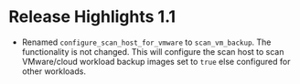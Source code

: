 # Release Highlights 1.1

- Renamed `configure_scan_host_for_vmware` to `scan_vm_backup`. The functionality is not changed. This will configure the scan host to scan VMware/cloud workload backup images set to `true` else configured for other workloads.